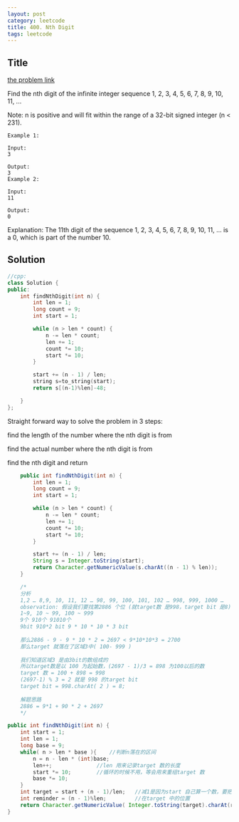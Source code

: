 ```yaml
---
layout: post
category: leetcode
title: 400. Nth Digit
tags: leetcode
---
```

## Title
[the problem link](https://leetcode.com/problems/nth-digit/description/)

Find the nth digit of the infinite integer sequence 1, 2, 3, 4, 5, 6, 7, 8, 9, 10, 11, ...

Note:
n is positive and will fit within the range of a 32-bit signed integer (n < 231).

	Example 1:
	
	Input:
	3
	
	Output:
	3
	Example 2:
	
	Input:
	11
	
	Output:
	0

Explanation:
The 11th digit of the sequence 1, 2, 3, 4, 5, 6, 7, 8, 9, 10, 11, ... is a 0, which is part of the number 10.

## Solution
```c++
//cpp:
class Solution {
public:
	int findNthDigit(int n) {
		int len = 1;
		long count = 9;
		int start = 1;

		while (n > len * count) {
			n -= len * count;
			len += 1;
			count *= 10;
			start *= 10;
		}

		start += (n - 1) / len;
        string s=to_string(start);
        return s[(n-1)%len]-48;

	}
};
```

Straight forward way to solve the problem in 3 steps:

find the length of the number where the nth digit is from

find the actual number where the nth digit is from

find the nth digit and return
```java
	public int findNthDigit(int n) {
		int len = 1;
		long count = 9;
		int start = 1;

		while (n > len * count) {
			n -= len * count;
			len += 1;
			count *= 10;
			start *= 10;
		}

		start += (n - 1) / len;
		String s = Integer.toString(start);
		return Character.getNumericValue(s.charAt((n - 1) % len));
	}

```


```java
	/*
	分析
	1,2 … 8,9, 10, 11, 12 … 98, 99, 100, 101, 102 … 998, 999, 1000 …
	observation: 假设我们要找第2886 个位 (就target数 是998，target bit 是8)
	1~9, 10 ~ 99, 100 ~ 999
	9个 910个 91010个
	9bit 910*2 bit 9 * 10 * 10 * 3 bit
	
	那么2886 - 9 - 9 * 10 * 2 = 2697 < 9*10*10*3 = 2700
	那么target 就落在了区域3中( 100- 999 )
	
	我们知道区域3 是由3bit的数组成的
	所以target数是以 100 为起始数，(2697 - 1)/3 = 898 为100以后的数
	target 数 = 100 + 898 = 998
	(2697-1) % 3 = 2 就是 998 的target bit 
	target bit = 998.charAt( 2 ) = 8;
	
	解题思路
	2886 = 9*1 + 90 * 2 + 2697
	*/

public int findNthDigit(int n) {
    int start = 1;
    int len = 1;
    long base = 9;
    while( n > len * base ){    //判断n落在的区间
        n = n - len * (int)base;     
        len++;              //len 用来记录target 数的长度
        start *= 10;        //循环的时候不用，等会用来重组target 数
        base *= 10;
    }
    int target = start + (n - 1)/len;   //减1是因为start 自己算一个数，要把start 从计算中抠掉
    int reminder = (n - 1)%len;         //在target 中的位置
    return Character.getNumericValue( Integer.toString(target).charAt(reminder) );
}
```